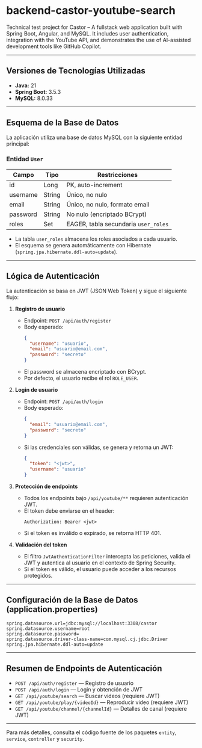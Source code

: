# backend-castor-youtube-search
Technical test project for Castor – A fullstack web application built with Spring Boot, Angular, and MySQL. It includes user authentication, integration with the YouTube API, and demonstrates the use of AI-assisted development tools like GitHub Copilot.

---

## Versiones de Tecnologías Utilizadas

- **Java:** 21
- **Spring Boot:** 3.5.3
- **MySQL:** 8.0.33

---

## Esquema de la Base de Datos

La aplicación utiliza una base de datos MySQL con la siguiente entidad principal:

### Entidad `User`
| Campo      | Tipo     | Restricciones                |
|------------|----------|------------------------------|
| id         | Long     | PK, auto-increment           |
| username   | String   | Único, no nulo               |
| email      | String   | Único, no nulo, formato email|
| password   | String   | No nulo (encriptado BCrypt)  |
| roles      | Set<String> | EAGER, tabla secundaria `user_roles` |

- La tabla `user_roles` almacena los roles asociados a cada usuario.
- El esquema se genera automáticamente con Hibernate (`spring.jpa.hibernate.ddl-auto=update`).

---

## Lógica de Autenticación

La autenticación se basa en JWT (JSON Web Token) y sigue el siguiente flujo:

1. **Registro de usuario**
   - Endpoint: `POST /api/auth/register`
   - Body esperado:
     ```json
     {
       "username": "usuario",
       "email": "usuario@email.com",
       "password": "secreto"
     }
     ```
   - El password se almacena encriptado con BCrypt.
   - Por defecto, el usuario recibe el rol `ROLE_USER`.

2. **Login de usuario**
   - Endpoint: `POST /api/auth/login`
   - Body esperado:
     ```json
     {
       "email": "usuario@email.com",
       "password": "secreto"
     }
     ```
   - Si las credenciales son válidas, se genera y retorna un JWT:
     ```json
     {
       "token": "<jwt>",
       "username": "usuario"
     }
     ```

3. **Protección de endpoints**
   - Todos los endpoints bajo `/api/youtube/**` requieren autenticación JWT.
   - El token debe enviarse en el header:
     ```
     Authorization: Bearer <jwt>
     ```
   - Si el token es inválido o expirado, se retorna HTTP 401.

4. **Validación del token**
   - El filtro `JwtAuthenticationFilter` intercepta las peticiones, valida el JWT y autentica al usuario en el contexto de Spring Security.
   - Si el token es válido, el usuario puede acceder a los recursos protegidos.

---

## Configuración de la Base de Datos (application.properties)

```
spring.datasource.url=jdbc:mysql://localhost:3308/castor
spring.datasource.username=root
spring.datasource.password=
spring.datasource.driver-class-name=com.mysql.cj.jdbc.Driver
spring.jpa.hibernate.ddl-auto=update
```

---

## Resumen de Endpoints de Autenticación

- `POST /api/auth/register` — Registro de usuario
- `POST /api/auth/login` — Login y obtención de JWT
- `GET /api/youtube/search` — Buscar videos (requiere JWT)
- `GET /api/youtube/play/{videoId}` — Reproducir video (requiere JWT)
- `GET /api/youtube/channel/{channelId}` — Detalles de canal (requiere JWT)

---

Para más detalles, consulta el código fuente de los paquetes `entity`, `service`, `controller` y `security`.
